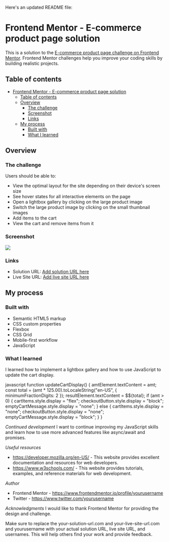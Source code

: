 Here's an updated README file:


# Frontend Mentor - E-commerce product page solution

This is a solution to the [E-commerce product page challenge on Frontend Mentor](https://www.frontendmentor.io/challenges/ecommerce-product-page-UPsZ9MJp6). Frontend Mentor challenges help you improve your coding skills by building realistic projects.

## Table of contents
- [Frontend Mentor - E-commerce product page solution](#frontend-mentor---e-commerce-product-page-solution)
  - [Table of contents](#table-of-contents)
  - [Overview](#overview)
    - [The challenge](#the-challenge)
    - [Screenshot](#screenshot)
    - [Links](#links)
  - [My process](#my-process)
    - [Built with](#built-with)
    - [What I learned](#what-i-learned)

## Overview
### The challenge
Users should be able to:

- View the optimal layout for the site depending on their device's screen size
- See hover states for all interactive elements on the page
- Open a lightbox gallery by clicking on the large product image
- Switch the large product image by clicking on the small thumbnail images
- Add items to the cart
- View the cart and remove items from it

### Screenshot
![](./screenshot.jpg)

### Links
- Solution URL: [Add solution URL here](https://your-solution-url.com)
- Live Site URL: [Add live site URL here](https://your-live-site-url.com)

## My process
### Built with
- Semantic HTML5 markup
- CSS custom properties
- Flexbox
- CSS Grid
- Mobile-first workflow
- JavaScript

### What I learned
I learned how to implement a lightbox gallery and how to use JavaScript to update the cart display.

javascript
function updateCartDisplay() {
  amtElement.textContent = amt;
  const total = (amt * 125.00).toLocaleString("en-US", { minimumFractionDigits: 2 });
  resultElement.textContent = $${total};
  if (amt > 0) {
    cartItems.style.display = "flex";
    checkoutButton.style.display = "block";
    emptyCartMessage.style.display = "none";
  } else {
    cartItems.style.display = "none";
    checkoutButton.style.display = "none";
    emptyCartMessage.style.display = "block";
  }
}


*Continued development*
I want to continue improving my JavaScript skills and learn how to use more advanced features like async/await and promises.

*Useful resources*
- https://developer.mozilla.org/en-US/ - This website provides excellent documentation and resources for web developers.
- https://www.w3schools.com/ - This website provides tutorials, examples, and reference materials for web development.

*Author*
- Frontend Mentor - https://www.frontendmentor.io/profile/yourusername
- Twitter - https://www.twitter.com/yourusername

*Acknowledgments*
I would like to thank Frontend Mentor for providing the design and challenge.


Make sure to replace the your-solution-url.com and your-live-site-url.com and yourusername with your actual solution URL, live site URL, and usernames. This will help others find your work and provide feedback.
